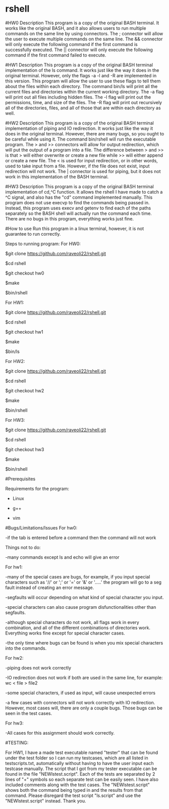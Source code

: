 # rshell

#HW0 Description
This program is a copy of the original BASH terminal. It works like the original BASH, and it also allows users to run multiple commands on the same line by using connectors.
The ; connector will allow the user to execute multiple commands on the same line.
The && connector will only execute the following command if the first command is successfully executed.
The || connector will only execute the following command if the first command failed to execute.

#HW1 Description
This program is a copy of the original BASH terminal implementation of the ls command. It works just like the way it does in the original terminal. However, only the flags -a -l and -R are implemented in this version. This program will allow the user to use these flags to tell them about the files within each directory. The command bin/ls will print all the current files and directories within the current working directory. The -a flag will print out all files including hidden files. The -l flag will print out the permissions, time, and size of the files. The -R flag will print out recursively all of the directories, files, and all of those that are within each directory as well. 

#HW2 Description
This program is a copy of the original BASH terminal implementation of piping and IO redirection. It works just like the way it does in the original terminal. However, there are many bugs, so you ought to be careful while using it. The command bin/rshell will run the executable program. The > and >> connectors will allow for output redirection, which will put the output of a program into a file. The difference between > and >> is that > will either overwrite or create a new file while >> will either append or create a new file. The < is used for input redirection, or in other words, used to take input from a file. However, if the file does not exist, input redirection will not work. The | connector is used for piping, but it does not work in this implementation of the BASH terminal. 
 
#HW3 Description
This program is a copy of the original BASH terminal implementation of cd,^C function. It allows the rshell I have made to catch a ^C signal, and also has the "cd" command implemented manually. This program does not use execvp to find the commands being passed in. Instead, this program uses execv and getenv to find each of the paths separately so the BASH shell will actually run the command each time. There are no bugs in this program, everything works just fine. 

#How to use
Run this program in a linux terminal, however, it is not guarantee to run correctly.

Steps to running program:
For HW0:

$git clone https://github.com/raveoli22/rshell.git

$cd rshell

$git checkout hw0

$make

$bin/rshell

For HW1: 

$git clone https://github.com/raveoli22/rshell.git

$cd rshell

$git checkout hw1

$make

$bin/ls

For HW2:

$git clone https://github.com/raveoli22/rshell.git

$cd rshell 

$git checkout hw2

$make

$bin/rshell

For HW3:

$git clone https://github.com/raveoli22/rshell.git

$cd rshell 

$git checkout hw3

$make

$bin/rshell

#Prerequisites

Requirements for the program:

- Linux

- g++

- vim

#Bugs/Limitations/Issues
For hw0:

-if the tab is entered before a command then the command will not work

Things not to do:

-many commands except ls and echo will give an error

For hw1:

-many of the special cases are bugs, for example, if you input special characters such as '//' or ';' or '=' or '&' or '.....' the program will go to a seg fault instead of creating an error message.

-segfaults will occur depending on what kind of special character you input.

-special characters can also cause program disfunctionalities other than segfaults.

-although special characters do not work, all flags work in every combination, and all of the different combinations of directories work. Everything works fine except for special character cases.

-the only time where bugs can be found is when you mix special characters into the commands.

For hw2:

-piping does not work correctly

-IO redirection does not work if both are used in the same line, for example: wc < file > file2

-some special characters, if used as input, will cause unexpected errors

-a few cases with connectors will not work correctly with IO redirection. However, most cases will, there are only a couple bugs. Those bugs can be seen in the test cases. 

For hw3:

-All cases for this assignment should work correctly.

#TESTING: 

For HW1, I have a made test executable named "tester" that can be found under the test folder so I can run my testcases, which are all listed in testscripts.txt, automatically without having to have the user input each 
testcase manually. The script that I got from my tester executable can be found in the file "NEWlstest.script". Each of the tests are separated by 2 lines of "+" symbols so each separate test can be easily seen. I have 
also included comments along with the test cases. The "NEWlstest.script" shows both the command being typed in and the results from that command. Please disregard the test script "ls.script" and use the "NEWlstest.script" instead. Thank you. 


